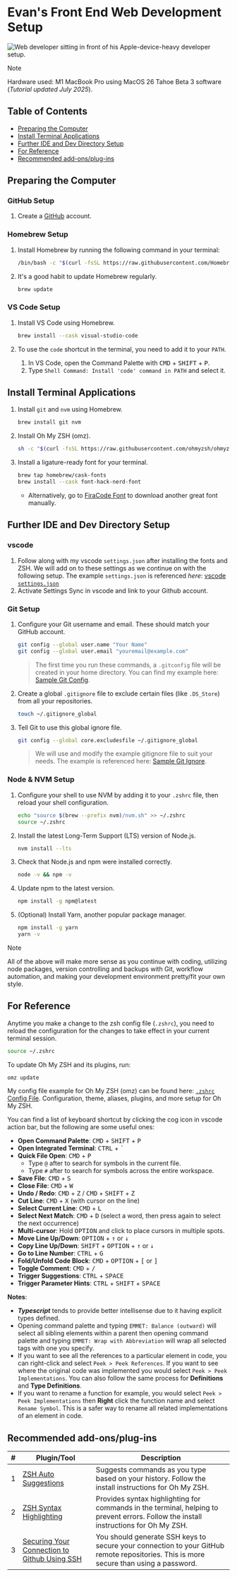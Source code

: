 # Evan's Front End Web Development Setup

![Web developer sitting in front of his Apple-device-heavy developer setup.](./assets/pexels-olia-danilevich.jpg)

> [!NOTE]
> Hardware used: M1 MacBook Pro using MacOS 26 Tahoe Beta 3 software (_Tutorial updated July 2025_).

## Table of Contents

<!-- prettier-ignore-start -->

- [Preparing the Computer](#preparing-the-computer)
- [Install Terminal Applications](#install-terminal-applications)
- [Further IDE and Dev Directory Setup](#further-ide-and-dev-directory-setup)
- [For Reference](#for-reference)
- [Recommended add-ons/plug-ins](#recommended-add-onsplug-ins)
<!-- prettier-ignore-end -->

## Preparing the Computer

### GitHub Setup

1. Create a <a href="https://github.com/signup?ref_cta=Sign+up&ref_loc=header+logged+out&ref_page=%2F&source=header-home" target="_blank" rel="noopener noreferrer">GitHub</a> account.

### Homebrew Setup

1. Install Homebrew by running the following command in your terminal:

   ```bash
   /bin/bash -c "$(curl -fsSL https://raw.githubusercontent.com/Homebrew/install/HEAD/install.sh)"
   ```

2. It's a good habit to update Homebrew regularly.

   ```sh
   brew update
   ```

### VS Code Setup

1. Install VS Code using Homebrew.

   ```sh
   brew install --cask visual-studio-code
   ```

2. To use the `code` shortcut in the terminal, you need to add it to your `PATH`.
   1. In VS Code, open the Command Palette with <kbd>CMD</kbd> + <kbd>SHIFT</kbd> + <kbd>P</kbd>.
   2. Type `Shell Command: Install 'code' command in PATH` and select it.

## Install Terminal Applications

1. Install `git` and `nvm` using Homebrew.

   ```sh
   brew install git nvm
   ```

2. Install Oh My ZSH (omz).

   ```sh
   sh -c "$(curl -fsSL https://raw.githubusercontent.com/ohmyzsh/ohmyzsh/master/tools/install.sh)"
   ```

3. Install a ligature-ready font for your terminal.

   ```sh
   brew tap homebrew/cask-fonts
   brew install --cask font-hack-nerd-font
   ```

   - Alternatively, go to <a href="https://github.com/tonsky/FiraCode" target="_blank" rel="noopener noreferrer">FiraCode Font</a> to download another great font manually.

## Further IDE and Dev Directory Setup

### vscode

1. Follow along with my vscode `settings.json` after installing the fonts and ZSH. We will add on to these settings as we continue on with the following setup. The example `settings.json` is referenced _here_: <a href="https://github.com/evanmarshall-dev/dotfiles/blob/main/vscode/settings.json" target="_blank" rel="noopener noreferrer">vscode `settings.json`</a>
2. Activate Settings Sync in vscode and link to your Github account.

### Git Setup

1. Configure your Git username and email. These should match your GitHub account.

   ```sh
   git config --global user.name "Your Name"
   git config --global user.email "youremail@example.com"
   ```

   > The first time you run these commands, a `.gitconfig` file will be created in your home directory. You can find my example here: <a href="https://github.com/evanmarshall-dev/dotfiles/blob/main/gitconf/.gitconfig" target="_blank" rel="noopener noreferrer">Sample Git Config</a>.

2. Create a global `.gitignore` file to exclude certain files (like `.DS_Store`) from all your repositories.

   ```sh
   touch ~/.gitignore_global
   ```

3. Tell Git to use this global ignore file.

   ```sh
   git config --global core.excludesfile ~/.gitignore_global
   ```

   > We will use and modify the example gitignore file to suit your needs. The example is referenced here: <a href="https://github.com/evanmarshall-dev/dotfiles/blob/main/gitignore/.gitignore_global" target="_blank" rel="noopener noreferrer">Sample Git Ignore</a>.

### Node & NVM Setup

1. Configure your shell to use NVM by adding it to your `.zshrc` file, then reload your shell configuration.

   ```sh
   echo "source $(brew --prefix nvm)/nvm.sh" >> ~/.zshrc
   source ~/.zshrc
   ```

2. Install the latest Long-Term Support (LTS) version of Node.js.

   ```sh
   nvm install --lts
   ```

3. Check that Node.js and npm were installed correctly.

   ```sh
   node -v && npm -v
   ```

4. Update npm to the latest version.

   ```sh
   npm install -g npm@latest
   ```

5. (Optional) Install Yarn, another popular package manager.

   ```sh
   npm install -g yarn
   yarn -v
   ```

> [!NOTE]
> All of the above will make more sense as you continue with coding, utilizing node packages, version controlling and backups with Git, workflow automation, and making your development environment pretty/fit your own style.

## For Reference

Anytime you make a change to the zsh config file (`.zshrc`), you need to reload the configuration for the changes to take effect in your current terminal session.

```sh
source ~/.zshrc
```

To update Oh My ZSH and its plugins, run:

```sh
omz update
```

My config file example for Oh My ZSH (omz) can be found here: <a href="https://github.com/evanmarshall-dev/dotfiles/blob/main/zsh/.zshrc" target="_blank" rel="noopener noreferrer">`.zshrc` Config File</a>. Configuration, theme, aliases, plugins, and more setup for Oh My ZSH.

You can find a list of keyboard shortcut by clicking the cog icon in vscode action bar, but the following are some useful ones:

- **Open Command Palette**: <kbd>CMD</kbd> + <kbd>SHIFT</kbd> + <kbd>P</kbd>
- **Open Integrated Terminal**: <kbd>CTRL</kbd> + <kbd>\`</kbd>
- **Quick File Open**: <kbd>CMD</kbd> + <kbd>P</kbd>
  - Type `@` after to search for symbols in the current file.
  - Type `#` after to search for symbols across the entire workspace.
- **Save File**: <kbd>CMD</kbd> + <kbd>S</kbd>
- **Close File**: <kbd>CMD</kbd> + <kbd>W</kbd>
- **Undo / Redo**: <kbd>CMD</kbd> + <kbd>Z</kbd> / <kbd>CMD</kbd> + <kbd>SHIFT</kbd> + <kbd>Z</kbd>
- **Cut Line**: <kbd>CMD</kbd> + <kbd>X</kbd> (with cursor on the line)
- **Select Current Line**: <kbd>CMD</kbd> + <kbd>L</kbd>
- **Select Next Match**: <kbd>CMD</kbd> + <kbd>D</kbd> (select a word, then press again to select the next occurrence)
- **Multi-cursor**: Hold <kbd>OPTION</kbd> and click to place cursors in multiple spots.
- **Move Line Up/Down**: <kbd>OPTION</kbd> + <kbd>↑</kbd> or <kbd>↓</kbd>
- **Copy Line Up/Down**: <kbd>SHIFT</kbd> + <kbd>OPTION</kbd> + <kbd>↑</kbd> or <kbd>↓</kbd>
- **Go to Line Number**: <kbd>CTRL</kbd> + <kbd>G</kbd>
- **Fold/Unfold Code Block**: <kbd>CMD</kbd> + <kbd>OPTION</kbd> + <kbd>[</kbd> or <kbd>]</kbd>
- **Toggle Comment**: <kbd>CMD</kbd> + <kbd>/</kbd>
- **Trigger Suggestions**: <kbd>CTRL</kbd> + <kbd>SPACE</kbd>
- **Trigger Parameter Hints**: <kbd>CTRL</kbd> + <kbd>SHIFT</kbd> + <kbd>SPACE</kbd>

**Notes**:

- **_Typescript_** tends to provide better intellisense due to it having explicit types defined.
- Opening command palette and typing `EMMET: Balance (outward)` will select all sibling elements within a parent then opening command palette and typing `EMMET: Wrap with Abbreviation` will wrap all selected tags with one you specify.
- If you want to see all the references to a particular element in code, you can right-click and select `Peek > Peek References`. If you want to see where the original code was implemented you would select `Peek > Peek Implementations`. You can also follow the same process for **Definitions** and **Type Definitions**.
- If you want to rename a function for example, you would select `Peek > Peek Implementations` then **Right** click the function name and select `Rename Symbol`. This is a safer way to rename all related implementations of an element in code.

## Recommended add-ons/plug-ins

| #   | Plugin/Tool                                                                                                                                                                                     | Description                                                                                                                           |
| --- | ----------------------------------------------------------------------------------------------------------------------------------------------------------------------------------------------- | ------------------------------------------------------------------------------------------------------------------------------------- |
| 1   | <a href="https://github.com/zsh-users/zsh-autosuggestions/blob/master/INSTALL.md" target="_blank" rel="noopener noreferrer">ZSH Auto Suggestions</a>                                            | Suggests commands as you type based on your history. Follow the install instructions for Oh My ZSH.                                   |
| 2   | <a href="https://github.com/zsh-users/zsh-syntax-highlighting/blob/master/INSTALL.md" target="_blank" rel="noopener noreferrer">ZSH Syntax Highlighting</a>                                     | Provides syntax highlighting for commands in the terminal, helping to prevent errors. Follow the install instructions for Oh My ZSH.  |
| 3   | <a href="https://www.darraghoriordan.com/2021/05/04/configure-multiple-github-accounts-one-computer" target="_blank" rel="noopener noreferrer">Securing Your Connection to Github Using SSH</a> | You should generate SSH keys to secure your connection to your GitHub remote repositories. This is more secure than using a password. |

<!-- @TODO: | 4 | More Advanced Development Setups using Gulp | Again, this could warrant another tutorial, but basically gulp helps you automate tedious development tasks and speeds up your development workflow/efficiency. It can aid with tasks such as processing SASS code into CSS, minifying code, compressing/optimizing images, preparing code for production, etc. -->
